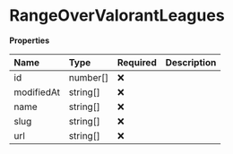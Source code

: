 # RangeOverValorantLeagues

**Properties**

| Name       | Type     | Required | Description |
| :--------- | :------- | :------- | :---------- |
| id         | number[] | ❌       |             |
| modifiedAt | string[] | ❌       |             |
| name       | string[] | ❌       |             |
| slug       | string[] | ❌       |             |
| url        | string[] | ❌       |             |

